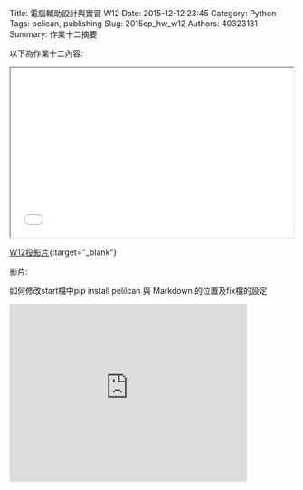Title: 電腦輔助設計與實習  W12
Date: 2015-12-12 23:45
Category: Python
Tags: pelican, publishing
Slug: 2015cp_hw_w12
Authors: 40323131
Summary: 作業十二摘要

以下為作業十二內容:

<iframe src="40323131_cp_w12.html" width="500" height="300"></iframe>

[W12投影片](40323131_cp_w12.html){:target="_blank"}

影片:

如何修改start檔中pip install pelilcan 與 Markdown 的位置及fix檔的設定
<iframe width="420" height="315" src="https://www.youtube.com/embed/o6UbCdNhT4A" frameborder="0" allowfullscreen></iframe>
